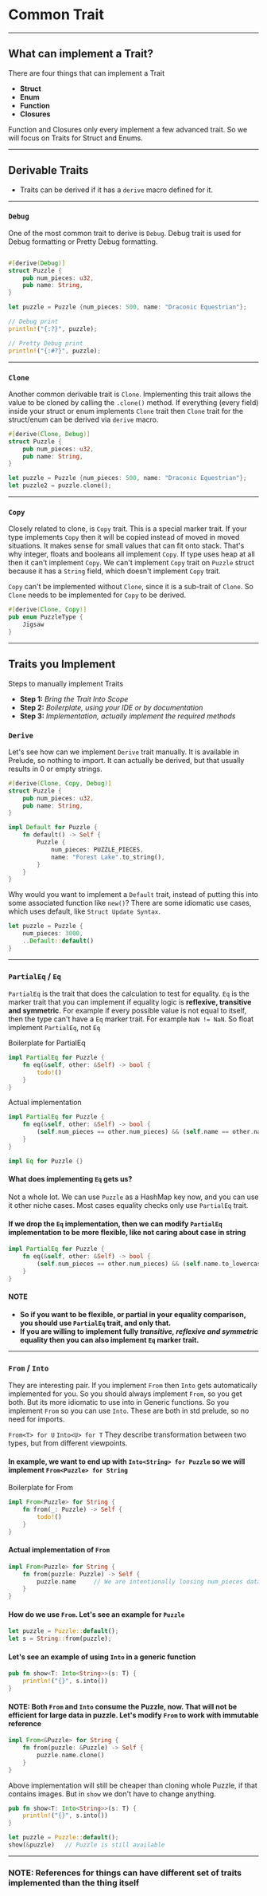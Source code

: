 # Common Trait

---

## What can implement a Trait?

There are four things that can implement a Trait

- **Struct**
- **Enum**
- **Function**
- **Closures**

Function and Closures only every implement a few advanced trait. So we will focus on Traits for Struct and Enums.

---

## Derivable Traits

- Traits can be derived if it has a `derive` macro defined for it.

---

### `Debug`

One of the most common trait to derive is `Debug`. Debug trait is used for Debug formatting or Pretty Debug formatting.

```rust

#[derive(Debug)]
struct Puzzle {
    pub num_pieces: u32,
    pub name: String,
}

let puzzle = Puzzle {num_pieces: 500, name: "Draconic Equestrian"};

// Debug print
println!("{:?}", puzzle);

// Pretty Debug print
println!("{:#?}", puzzle);
```

---

### `Clone`

Another common derivable trait is `Clone`. Implementing this trait allows the value to be cloned by calling the `.clone()` method. If everything (every field) inside your struct or enum implements `Clone` trait then `Clone` trait for the struct/enum can be derived via `derive` macro.

```rust
#[derive(Clone, Debug)]
struct Puzzle {
    pub num_pieces: u32,
    pub name: String,
}

let puzzle = Puzzle {num_pieces: 500, name: "Draconic Equestrian"};
let puzzle2 = puzzle.clone();
```

---

### `Copy`

Closely related to clone, is `Copy` trait. This is a special marker trait. If your type implements `Copy` then it will be copied instead of moved in moved situations. It makes sense for small values that can fit onto stack. That's why integer, floats and booleans all implement `Copy`. If type uses heap at all then it can't implement `Copy`. We can't implement `Copy` trait on `Puzzle` struct because it has a `String` field, which doesn't implement `Copy` trait.

`Copy` can't be implemented without `Clone`, since it is a sub-trait of `Clone`. So `Clone` needs to be implemented for `Copy` to be derived.

```rust
#[derive(Clone, Copy)]
pub enum PuzzleType {
    Jigsaw
}
```

---

## Traits you Implement

Steps to manually implement Traits

- **Step 1:** _Bring the Trait Into Scope_
- **Step 2:** _Boilerplate, using your IDE or by documentation_
- **Step 3:** _Implementation, actually implement the required methods_

### `Derive`

Let's see how can we implement `Derive` trait manually. It is available in Prelude, so nothing to import. It can actually be derived, but that usually results in 0 or empty strings.

```rust
#[derive(Clone, Copy, Debug)]
struct Puzzle {
    pub num_pieces: u32,
    pub name: String,
}

impl Default for Puzzle {
    fn default() -> Self {
        Puzzle {
            num_pieces: PUZZLE_PIECES,
            name: "Forest Lake".to_string(),
        }
    }
}
```

Why would you want to implement a `Default` trait, instead of putting this into some associated function like `new()`?
There are some idiomatic use cases, which uses default, like `Struct Update Syntax`.

```rust
let puzzle = Puzzle {
    num_pieces: 3000,
    ..Default::default()
}
```

---

### `PartialEq` / `Eq`

`PartialEq` is the trait that does the calculation to test for equality. `Eq` is the marker trait that you can implement if equality logic is **reflexive, transitive and symmetric**. For example if every possible value is not equal to itself, then the type can't have a `Eq` marker trait.
For example `NaN != NaN`. So float implement `PartialEq`, not `Eq`

Boilerplate for PartialEq

```rust
impl PartialEq for Puzzle {
    fn eq(&self, other: &Self) -> bool {
        todo!()
    }
}
```

Actual implementation

```rust
impl PartialEq for Puzzle {
    fn eq(&self, other: &Self) -> bool {
        (self.num_pieces == other.num_pieces) && (self.name == other.name)
    }
}

impl Eq for Puzzle {}
```

#### What does implementing `Eq` gets us?

Not a whole lot. We can use `Puzzle` as a HashMap key now, and you can use it other niche cases. Most cases equality checks only use `PartialEq` trait.

#### If we drop the `Eq` implementation, then we can modify `PartialEq` implementation to be more flexible, like not caring about case in string

```rust
impl PartialEq for Puzzle {
    fn eq(&self, other: &Self) -> bool {
        (self.num_pieces == other.num_pieces) && (self.name.to_lowercase() == other.name.to_lowercase())
    }
}
```

#### NOTE

- **So if you want to be flexible, or partial in your equality comparison, you should use `PartialEq` trait, and only that.**
- **If you are willing to implement fully _transitive, reflexive and symmetric_ equality then you can also implement `Eq` marker trait.**

---

### `From` / `Into`

They are interesting pair. If you implement `From` then `Into` gets automatically implemented for you. So you should always implement `From`, so you get both. But its more idiomatic to use into in Generic functions. So you implement `From` so you can use `Into`. These are both in std prelude, so no need for imports.

`From<T> for U`
`Into<U> for T`
They describe transformation between two types, but from different viewpoints.

#### In example, we want to end up with `Into<String> for Puzzle` so we will implement `From<Puzzle> for String`

Boilerplate for From

```rust
impl From<Puzzle> for String {
    fn from(_: Puzzle) -> Self {
        todo!()
    }
}
```

#### Actual implementation of `From`

```rust
impl From<Puzzle> for String {
    fn from(puzzle: Puzzle) -> Self {
        puzzle.name     // We are intentionally loosing num_pieces data.
    }
}
```

#### How do we use `From`. Let's see an example for `Puzzle`

```rust
let puzzle = Puzzle::default();
let s = String::from(puzzle);
```

#### Let's see an example of using `Into` in a generic function

```rust
pub fn show<T: Into<String>>(s: T) {
    println!("{}", s.into())
}
```

#### NOTE: Both `From` and `Into` consume the Puzzle, now. That will not be efficient for large data in puzzle. Let's modify `From` to work with immutable reference

```rust
impl From<&Puzzle> for String {
    fn from(puzzle: &Puzzle) -> Self {
        puzzle.name.clone()
    }
}
```

Above implementation will still be cheaper than cloning whole Puzzle, if that contains images.
But in `show` we don't have to change anything.

```rust
pub fn show<T: Into<String>>(s: T) {
    println!("{}", s.into())
}

let puzzle = Puzzle::default();
show(&puzzle)   // Puzzle is still available
```

---

### NOTE: References for things can have different set of traits implemented than the thing itself
